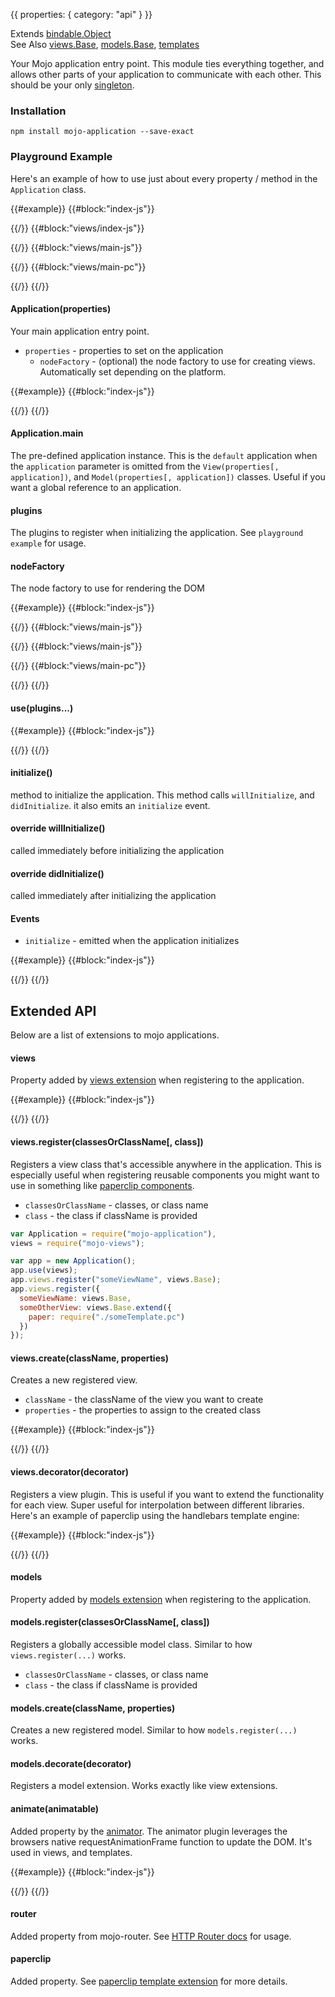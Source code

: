 {{
  properties: {
    category: "api"
  }
}}

Extends [bindable.Object](/docs/api/bindableobject) <br />
See Also [views.Base](/docs/api/viewsbase), [models.Base](/docs/api/modelsbase), [templates](/docs/api/templates) <br />

Your Mojo application entry point. This module ties everything together, and allows other
parts of your application to communicate with each other. This should be your only [singleton](http://en.wikipedia.org/wiki/Singleton_pattern).

<!--
Note that there are two ways of using `mojo-application`. The first way is to instantiate a new `Application`,
which keeps your application *out* of the global namespace. This method requires you to **manually** pass `application` around
your application.

The other method of using `mojo-application` is to use the `Application.main` property, which is an instantiated `Application`.
Using this property won't require you to pass the application around, si

-->

### Installation

```
npm install mojo-application --save-exact
```

### Playground Example

Here's an example of how to use just about every property / method in the `Application` class.

{{#example}}
{{#block:"index-js"}}
<!--
var Application = require("mojo-application");

var MyApplication = Application.extend({
  plugins: [
    require("mojo-views"),     // views plugin
    require("mojo-paperclip"), // paperclip template plugin
    require("./views"),        // views specific to this application
  ],
  willInitialize: function (preview) {
    console.log("will initialize");
  },
  didInitialize: function (preview) {
    console.log("did initialize");
    preview.element.appendChild(this.views.create("main").render());
  }
});

var app = new MyApplication();

app.on("initialize", function () {
  console.log("app emitted 'initialize' event");
});

app.initialize(preview);
-->
{{/}}
{{#block:"views/index-js"}}
<!--
module.exports = function (app) {

  // register a few components
  app.views.register({
    main: require("./main")
  });
}
-->
{{/}}
{{#block:"views/main-js"}}
<!--
var views = require("mojo-views");
module.exports = views.Base.extend({
  paper: require("./main.pc"),
  divide: function (value, multiplier) {
    return Math.round((value || 0) / multiplier);
  }
});
-->
{{/}}
{{#block:"views/main-pc"}}
<!--
<input class="form-control" type="text" placeholder="Hello! How how old are you?" data-bind="{{ model: <~>age }}"></input>

{{#if:age}}
  You're like a: <br />
  <span><strong>{{ divide(age, 5.8) }}</strong>  year old Dog.</span> <br />
  <span><strong>{{ divide(age, 2.85) }}</strong> year old Bear.</span> <br />
  <span><strong>{{ divide(age, 2.17) }}</strong> year old Hippo.</span> <br />
{{/}}
-->
{{/}}
{{/}}

#### Application(properties)

Your main application entry point.

- `properties` - properties to set on the application
  - `nodeFactory` - (optional) the node factory to use for creating views. Automatically set depending on the platform.

{{#example}}
{{#block:"index-js"}}
<!--
var Application = require("mojo-application");
var app = new Application({
  name: "some property!"
});
console.log(app.get("name"), app.name);

console.log(app.views);
-->
{{/}}
{{/}}

#### Application.main

The pre-defined application instance. This is the `default` application when the `application` parameter is omitted from the `View(properties[, application])`, and `Model(properties[, application])`
classes. Useful if you want a global reference to an application.

#### plugins

The plugins to register when initializing the application. See `playground example` for usage.

#### nodeFactory

The node factory to use for rendering the DOM

{{#example}}
{{#block:"index-js"}}
<!--
var Application = require("mojo-application"),
nodeFactories   = require("nofactor"),
MainView        = require("./views/main.js");

var MyApplication = Application.extend({
  plugins: [
    require("mojo-views"),
    require("mojo-paperclip@0.6.1"),
    function (app) {
      app.views.register("main", MainView);
    }
  ]
});

var browserApp = new MyApplication({ nodeFactory: nodeFactories.dom    });
var nodeApp    = new MyApplication({ nodeFactory: nodeFactories.string });

// update immediately - this happens in node automatically. Overridden here
// to demonstrate the difference between a node-based & browser-based application.
nodeApp.animate = function (animatable) {
  animatable.update();
}


preview.element.appendChild(browserApp.views.create("main", {
    message: "I'm rendering for the browser!"
}).render())

console.log(nodeApp.views.create("main", {
    message: "I'm rendering for NodeJS!"
}).render().toString());
-->
{{/}}
{{#block:"views/main-js"}}
<!--
var views = require("mojo-views");
module.exports = views.Base.extend({
  paper: require("./main.pc")
});
-->
{{/}}
{{#block:"views/main-js"}}
<!--
var views = require("mojo-views");
module.exports = views.Base.extend({
  paper: require("./main.pc")
});
-->
{{/}}
{{#block:"views/main-pc"}}
<!--
<h3>{{message}}</h3>
-->
{{/}}
{{/}}

#### use(plugins...)


{{#example}}
{{#block:"index-js"}}
<!--
var Application = require("mojo-application");

var app = new Application();
app.use(function (app) {
  console.log("registering a plugin to mojo app");
  app.someModule = {
    name: "some module"
  };
}, function (app) {
  console.log("registering another plugin to mojo app");
  console.log("some module: ", app.someModule);
  app.anotherModule = {

  };
});
-->
{{/}}
{{/}}

#### initialize()

method to initialize the application. This method calls `willInitialize`, and `didInitialize`. it also
emits an `initialize` event.


#### override willInitialize()

called immediately before initializing the application

#### override didInitialize()

called immediately after initializing the application

#### Events

- `initialize` - emitted when the application initializes

{{#example}}
{{#block:"index-js"}}
<!--
var Application = require("mojo-application");

var app = new Application();
app.on("initialize", function () {
    console.log("initialized!");
});
app.initialize();
-->
{{/}}
{{/}}

## Extended API

Below are a list of extensions to mojo applications.

#### views

Property added by [views extension](/docs/apiviewsbase) when registering to the application.

{{#example}}
{{#block:"index-js"}}
<!--
var Application = require("mojo-application"),
views           = require("mojo-views"),
paperclip       = require("mojo-paperclip@0.6.3");

var app = new Application();

// register views, and paperclip. Registering paperclip
// to the application will allow the "paper" property for each view.
app.use(views, paperclip);

preview.element.appendChild(new views.Base({
  fullName: "Ryan Renolds",
  paper: "hello {{fullName}}!"
}, app).render());
-->
{{/}}
{{/}}

#### views.register(classesOrClassName[, class])

Registers a view class that's accessible anywhere in the application. This is especially useful when registering reusable components
you might want to use in something like [paperclip components](https://github.com/mojo-js/paperclip-component).

- `classesOrClassName` - classes, or class name
- `class` - the class if className is provided

```javascript
var Application = require("mojo-application"),
views = require("mojo-views");

var app = new Application();
app.use(views);
app.views.register("someViewName", views.Base);
app.views.register({
  someViewName: views.Base,
  someOtherView: views.Base.extend({
    paper: require("./someTemplate.pc")
  })
});
```

#### views.create(className, properties)

Creates a new registered view.

- `className` - the className of the view you want to create
- `properties` - the properties to assign to the created class

{{#example}}
{{#block:"index-js"}}
<!--
var Application = require("mojo-application"),
views = require("mojo-views");

var app = new Application();
app.use(views);
app.views.register("base", views.Base);
var view = app.views.create("base", {
  personName: "Hillary Clinton"
});

console.log(view.personName); // Hillary Clinton
console.log(view.application == app); // true
-->
{{/}}
{{/}}

#### views.decorator(decorator)

Registers a view plugin. This is useful if you want to extend the functionality for each view. Super useful for
interpolation between different libraries. Here's an example of paperclip using the handlebars template engine:

{{#example}}
{{#block:"index-js"}}
<!--
 var views       = require("mojo-views"),
     Application = require("mojo-application"),
     handlebars  = require("handlebars");

 var app = new Application();
 app.use(views);

// register the view decorator, and
// look for the handlebars property on each view
app.views.decorator({
  getOptions: function (view) {
    return view.handlebars;
  },
  decorate: function (view, templateSource) {
    var template = handlebars.compile(templateSource);
    var div = document.createElement("div");

    function renderTemplate () {
     div.innerHTML = template(view);  
      view.section.replaceChildNodes.apply(view.section, div.childNodes);
    }

    renderTemplate();
  }
});

// create a new view class with the handlebars template
var HelloView = views.Base.extend({
  handlebars: "<h3>Hello {{message}}!</h3>"
});

// create the view, and pass in the appliation so the handlebars
// decorator gets used
var view = new HelloView({ message: "Mustache templates" }, app);

preview.element.appendChild(view.render());
-->
{{/}}
{{/}}


#### models

Property added by [models extension](/docs/api/modelsbase) when registering to the application.

#### models.register(classesOrClassName[, class])

Registers a globally accessible model class. Similar to how `views.register(...)` works.

- `classesOrClassName` - classes, or class name
- `class` - the class if className is provided


#### models.create(className, properties)

Creates a new registered model. Similar to how `models.register(...)` works.


#### models.decorate(decorator)

Registers a model extension. Works exactly like view extensions.

<!--
TODO - show example here
-->

#### animate(animatable)

Added property by the [animator](https://github.com/mojo-js/mojo-animator). The animator plugin leverages the browsers native requestAnimationFrame
function to update the DOM. It's used in views, and templates.

{{#example}}
{{#block:"index-js"}}
<!--
var Application = require("mojo-application");
var app = new Application();
app.use(require("mojo-animator"));
app.animate({
  update: function () {
    console.log("update! called on requestAnimationFrame");
  }
})
-->
{{/}}
{{/}}

#### router

Added property from mojo-router. See [HTTP Router docs](/docs/api/router) for usage.

#### paperclip

Added property. See [paperclip template extension](/docs/api/templates) for more details.
